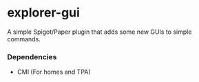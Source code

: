 # explorer-gui
A simple Spigot/Paper plugin that adds some new GUIs to simple commands.

### Dependencies 
- CMI (For homes and TPA)
